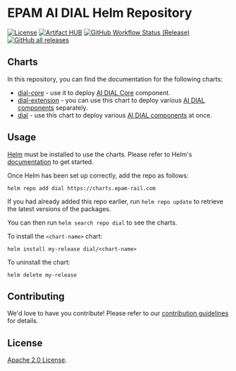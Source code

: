 # EPAM AI DIAL Helm Repository

[![License](https://img.shields.io/github/license/epam/ai-dial-helm?color=blue&labelColor=2B3137)](https://github.com/epam/ai-dial-helm/blob/main/LICENSE)
[![Artifact HUB](https://img.shields.io/endpoint?url=https://artifacthub.io/badge/repository/dial&labelColor=2B3137&color=30C151)](https://artifacthub.io/packages/search?repo=dial)
[![GitHub Workflow Status (Release)](https://img.shields.io/github/actions/workflow/status/epam/ai-dial-helm/release.yaml?logo=github&label=Release%20Charts&logoColor=959DA5&labelColor=2B3137&color=30C151)](https://github.com/epam/ai-dial-helm/actions/workflows/release.yaml)
[![GitHub all releases](https://img.shields.io/github/downloads/epam/ai-dial-helm/total?logo=github&label=Chart%20Downloads&logoColor=959DA5&labelColor=2B3137&color=30C151)](https://github.com/epam/ai-dial-helm/releases)

## Charts 

In this repository, you can find the documentation for the following charts: 

 * [dial-core](./charts/dial-core) - use it to deploy [AI DIAL Core](https://github.com/epam/ai-dial-core) component.
 * [dial-extension](./charts/dial-extension) - you can use this chart to deploy various [AI DIAL components](https://github.com/search?q=org%3Aepam++DIAL&type=repositories) separately.
 * [dial](./charts/dial) - use this chart to deploy various [AI DIAL components](https://github.com/search?q=org%3Aepam++DIAL&type=repositories) at once.

## Usage

[Helm](https://helm.sh) must be installed to use the charts. Please refer to Helm's [documentation](https://helm.sh/docs) to get started.

Once Helm has been set up correctly, add the repo as follows:

```console
helm repo add dial https://charts.epam-rail.com
```

If you had already added this repo earlier, run `helm repo update` to retrieve the latest versions of the packages. 

You can then run `helm search repo dial` to see the charts.

To install the `<chart-name>` chart:

```console
helm install my-release dial/<chart-name>
```

To uninstall the chart:

```console
helm delete my-release
```

## Contributing

<!-- Keep full URL links to repo files because this README syncs from main to gh-pages.  -->
We'd love to have you contribute! Please refer to our [contribution guidelines](https://github.com/epam/ai-dial-helm/blob/main/CONTRIBUTING.md) for details.

## License

<!-- Keep full URL links to repo files because this README syncs from main to gh-pages.  -->
[Apache 2.0 License](https://github.com/epam/ai-dial-helm/blob/main/LICENSE).
